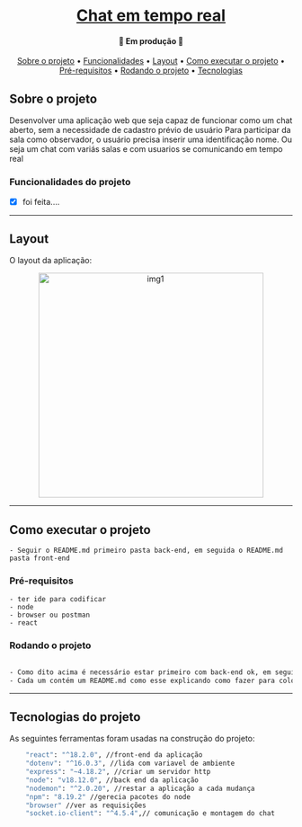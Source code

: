 <h1 align="center">
    <a href="#" alt="">Chat em tempo real</a>
</h1>

<h4 align="center">
	🚧 Em produção 🚧
</h4>

<p align="center">
 <a href="#sobre-o-projeto">Sobre o projeto</a> •
 <a href="#funcionalidades">Funcionalidades</a> • 
 <a href="#layout">Layout</a> • 
 <a href="#como-executar-o-projeto">Como executar o projeto</a> • 
 <a href="#pré-requisitos">Pré-requisitos</a> •
 <a href="#rodando-o-projeto">Rodando o projeto</a> •
 <a href="#tecnologias">Tecnologias</a> 
</p>

## Sobre o projeto
Desenvolver uma aplicação web que seja capaz de funcionar como
um chat aberto, sem a necessidade de cadastro prévio de usuário
Para participar da sala como observador, o usuário precisa inserir uma
identificação nome. Ou seja um chat com variás salas e com usuarios 
se comunicando em tempo real

### Funcionalidades do projeto 

- [x] foi feita....

---
## Layout

O layout da aplicação:

<p align="center" style="display: flex; align-items: flex-start; justify-content: center;">
  <img alt="img1" title="#img1" src="./assets" width="400px">
</p>

---
## Como executar o projeto
    - Seguir o README.md primeiro pasta back-end, em seguida o README.md pasta front-end 
### Pré-requisitos
    - ter ide para codificar
    - node
    - browser ou postman
    - react

### Rodando o projeto

```bash

- Como dito acima é necessário estar primeiro com back-end ok, em seguida do front-end ok
- Cada um contém um README.md como esse explicando como fazer para colocar a sua parte do projeto e assim rodando o projeto 

```

---
## Tecnologias do projeto

As seguintes ferramentas foram usadas na construção do projeto:
 
```bash
    "react": "^18.2.0", //front-end da aplicação
    "dotenv": "^16.0.3", //lida com variavel de ambiente
    "express": "~4.18.2", //criar um servidor http
    "node": "v18.12.0", //back end da aplicação
    "nodemon": "^2.0.20", //restar a aplicação a cada mudança
    "npm": "8.19.2" //gerecia pacotes do node
    "browser" //ver as requisições
    "socket.io-client": "^4.5.4",// comunicação e montagem do chat
```





